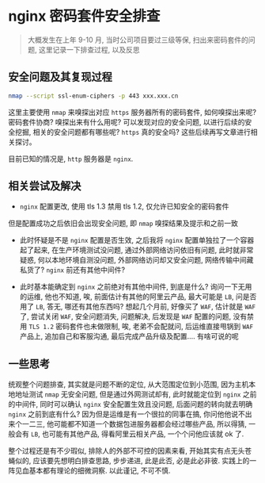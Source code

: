 # nginx 密码套件安全排查

> 大概发生在上年 9-10 月, 当时公司项目要过三级等保, 扫出来密码套件的问题, 这里记录一下排查过程, 以及反思

## 安全问题及其复现过程

```bash
nmap --script ssl-enum-ciphers -p 443 xxx.xxx.cn
```

这里主要使用 `nmap` 来嗅探出对应 `https` 服务器所有的密码套件, 如何嗅探出来呢? 密码套件协商? 嗅探出来有什么用呢? 可以发现对应的安全问题, 以进行后续的安全挖掘, 相关的安全问题都有哪些呢? `https` 真的安全吗? 这些后续再写文章进行相关探讨。

目前已知的情况是, `http` 服务器是 `nginx`.

## 相关尝试及解决

- `nginx` 配置更改, 使用 tls 1.3 禁用 tls 1.2, 仅允许已知安全的密码套件

但是配置成功之后依旧会出现安全问题, 即 `nmap` 嗅探结果及提示和之前一致

- 此时怀疑是不是 `nginx` 配置是否生效, 之后我将 `nginx` 配置单独拉了一个容器起了起来, 在生产环境测试没问题, 通过外部网络访问依旧有问题, 此时就非常疑惑, 何以本地环境自测没问题, 外部网络访问却又安全问题, 网络传输中间藏私货了? `nginx` 前还有其他中间件?

- 此时基本能确定到 `nginx` 之前绝对有其他中间件, 到底是什么? 询问一下无用的运维, 他也不知道, 唉, 前面估计有其他的阿里云产品, 最大可能是 `LB`, 问是否用了 `LB`, 答无, 哪还有其他东西吗? 想起几个月前, 好像买了 `WAF`, 估计就是 `WAF` 了, 尝试关闭 `WAF`, 安全问题消失, 问题解决, 后发现是 `WAF` 配置的问题, 没有禁用 `TLS 1.2` 密码套件也未做限制, 唉, 老弟不会配就问, 后运维直接甩锅到 `WAF` 产品上, 追加自己和客服沟通, 最后完成产品升级及配置.... 有啥可说的呢

## 一些思考

统观整个问题排查, 其实就是问题不断的定位, 从大范围定位到小范围, 因为主机本地地址测试 `nmap` 无安全问题, 但是通过外网测试却有, 此时就能定位到 `nginx` 之前的中间件, 同时可以确认 `nginx` 安全配置生效且没问题, 后面问题的转向就去明确 `nginx` 之前到底有什么? 因为但是运维是有一个很拉的同事在搞, 你问他他说不出来个一二三, 他可能都不知道一个数据包进服务器都会经过哪些产品, 所以得猜, 一般会有 `LB`, 也可能有其他产品, 得看阿里云相关产品, 一个个问他应该就 ok 了.

整个过程还是有不少瑕似, 排除人的外部不可控的因素来看, 开始其实有点无头苍蝇似的, 应该要先想明白排查思路, 步步递进, 此是此否, 必是此必非彼. 实践上的一阵见血基本都有理论的细微洞察. 以此谨记, 不可不慎.
